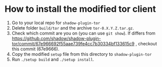 # How to install the modified tor client

1. Go to your local repo for `shadow-plugin-tor`
2. Delete folder `build/tor` and the archive `tor-0.X.Y.Z.tar.gz`.
3. Check which commit are you on (you can use `git show`). If differs from https://github.com/shadow/shadow-plugin-tor/commit/67e966692f55aae739fe4cc7b30334bf133615c9 , checkout this commit (67e9666).
4. Copy the modified `setup` file from this directory to `shadow-plugin-tor`
5. Run `./setup build` and `./setup install`. 

